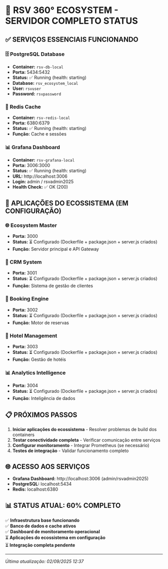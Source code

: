 # 🚀 RSV 360° ECOSYSTEM - SERVIDOR COMPLETO STATUS

## ✅ SERVIÇOS ESSENCIAIS FUNCIONANDO

### 🗄️ PostgreSQL Database
- **Container:** `rsv-db-local`
- **Porta:** 5434:5432
- **Status:** ✅ Running (health: starting)
- **Database:** `rsv_ecosystem_local`
- **User:** `rsvuser`
- **Password:** `rsvpassword`

### 🔴 Redis Cache
- **Container:** `rsv-redis-local`
- **Porta:** 6380:6379
- **Status:** ✅ Running (health: starting)
- **Função:** Cache e sessões

### 📊 Grafana Dashboard
- **Container:** `rsv-grafana-local`
- **Porta:** 3006:3000
- **Status:** ✅ Running (health: starting)
- **URL:** http://localhost:3006
- **Login:** admin / rsvadmin2025
- **Health Check:** ✅ OK (200)

## 🔄 APLICAÇÕES DO ECOSSISTEMA (EM CONFIGURAÇÃO)

### 🌐 Ecosystem Master
- **Porta:** 3000
- **Status:** ⏳ Configurado (Dockerfile + package.json + server.js criados)
- **Função:** Servidor principal e API Gateway

### 🏢 CRM System
- **Porta:** 3001
- **Status:** ⏳ Configurado (Dockerfile + package.json + server.js criados)
- **Função:** Sistema de gestão de clientes

### 🎯 Booking Engine
- **Porta:** 3002
- **Status:** ⏳ Configurado (Dockerfile + package.json + server.js criados)
- **Função:** Motor de reservas

### 🏨 Hotel Management
- **Porta:** 3003
- **Status:** ⏳ Configurado (Dockerfile + package.json + server.js criados)
- **Função:** Gestão de hotéis

### 📊 Analytics Intelligence
- **Porta:** 3004
- **Status:** ⏳ Configurado (Dockerfile + package.json + server.js criados)
- **Função:** Inteligência de dados

## 📋 PRÓXIMOS PASSOS

1. **Iniciar aplicações do ecossistema** - Resolver problemas de build dos containers
2. **Testar conectividade completa** - Verificar comunicação entre serviços
3. **Configurar monitoramento** - Integrar Prometheus (se necessário)
4. **Testes de integração** - Validar funcionamento completo

## 🌐 ACESSO AOS SERVIÇOS

- **Grafana Dashboard:** http://localhost:3006 (admin/rsvadmin2025)
- **PostgreSQL:** localhost:5434
- **Redis:** localhost:6380

## 📊 STATUS ATUAL: 60% COMPLETO

✅ **Infraestrutura base funcionando**  
✅ **Banco de dados e cache ativos**  
✅ **Dashboard de monitoramento operacional**  
⏳ **Aplicações do ecossistema em configuração**  
⏳ **Integração completa pendente**

---
*Última atualização: 02/09/2025 12:37*
